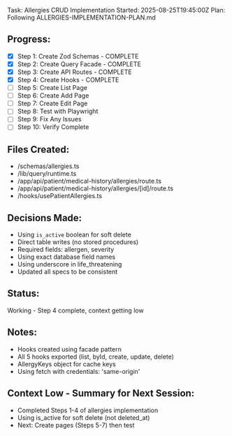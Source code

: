 Task: Allergies CRUD Implementation
Started: 2025-08-25T19:45:00Z
Plan: Following ALLERGIES-IMPLEMENTATION-PLAN.md

## Progress:
- [x] Step 1: Create Zod Schemas - COMPLETE
- [x] Step 2: Create Query Facade - COMPLETE
- [x] Step 3: Create API Routes - COMPLETE
- [x] Step 4: Create Hooks - COMPLETE
- [ ] Step 5: Create List Page
- [ ] Step 6: Create Add Page
- [ ] Step 7: Create Edit Page
- [ ] Step 8: Test with Playwright
- [ ] Step 9: Fix Any Issues
- [ ] Step 10: Verify Complete

## Files Created:
- /schemas/allergies.ts
- /lib/query/runtime.ts
- /app/api/patient/medical-history/allergies/route.ts
- /app/api/patient/medical-history/allergies/[id]/route.ts
- /hooks/usePatientAllergies.ts

## Decisions Made:
- Using `is_active` boolean for soft delete
- Direct table writes (no stored procedures)
- Required fields: allergen, severity
- Using exact database field names
- Using underscore in life_threatening
- Updated all specs to be consistent

## Status:
Working - Step 4 complete, context getting low

## Notes:
- Hooks created using facade pattern
- All 5 hooks exported (list, byId, create, update, delete)
- AllergyKeys object for cache keys
- Using fetch with credentials: 'same-origin'

## Context Low - Summary for Next Session:
- Completed Steps 1-4 of allergies implementation
- Using is_active for soft delete (not deleted_at)
- Next: Create pages (Steps 5-7) then test